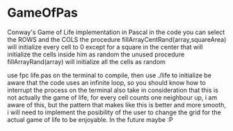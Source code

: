 # GameOfPas
Conway's Game of Life implementation in Pascal 
in the code you can select the ROWS and the COLS
the procedure fillArrayCentRand(array,squareArea) will initialize every cell to 0 except for a square in the center that will initialize the cells inside him as random
the unused procedure fillArrayRand(array) will initialize all the cells as random

use fpc life.pas on the terminal to compile, then use ./life to initialize
be aware that the code uses an infinite loop, so you should know how to interrupt the process on the terminal
also take in consideration that this is not actually the game of life, for every cell counts one neighbour up, i am aware of this, but the 
pattern that makes like this is better and more smooth, i will need to implement the posibility of the user to change the grid for the actual game of life to be enjoyable. In the future maybe :P
